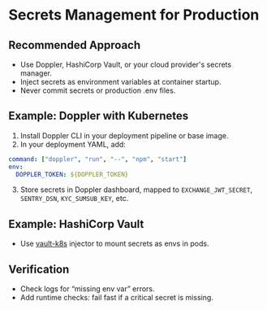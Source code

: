 # Secrets Management for Production

## Recommended Approach

- Use Doppler, HashiCorp Vault, or your cloud provider's secrets manager.
- Inject secrets as environment variables at container startup.
- Never commit secrets or production .env files.

## Example: Doppler with Kubernetes

1. Install Doppler CLI in your deployment pipeline or base image.
2. In your deployment YAML, add:

```yaml
command: ["doppler", "run", "--", "npm", "start"]
env:
  DOPPLER_TOKEN: ${DOPPLER_TOKEN}
```

3. Store secrets in Doppler dashboard, mapped to `EXCHANGE_JWT_SECRET`, `SENTRY_DSN`, `KYC_SUMSUB_KEY`, etc.

## Example: HashiCorp Vault

- Use [vault-k8s](https://www.vaultproject.io/docs/platform/k8s) injector to mount secrets as envs in pods.

## Verification

- Check logs for “missing env var” errors.
- Add runtime checks: fail fast if a critical secret is missing.
